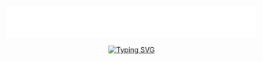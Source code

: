 

<!--
**Pratima4003/Pratima4003** is a ✨ _special_ ✨ repository because its `README.md` (this file) appears on your GitHub profile.

Here are some ideas to get you started:

- 🔭 I’m currently working on ...
- 🌱 I’m currently learning ...
- 👯 I’m looking to collaborate on ...
- 🤔 I’m looking for help with ...
- 💬 Ask me about ...
- 📫 How to reach me: ...
- 😄 Pronouns: ...
- ⚡ Fun fact: ...
-->
<p align="center">
  <a href="https://github.com/Pratima4003"><img src="./Topper.svg"></a>
</p>

<center>
<a href="https://git.io/typing-svg"><img src="https://readme-typing-svg.demolab.com?font=Fira+Code&size=60&duration=4000&pause=900&color=F7CA1F&center=true&vCenter=true&width=1000&lines=Perfect%E2%9C%A8;Radiant%F0%9F%A4%A9;Achiever%F0%9F%8E%AF;Thoughtful%F0%9F%93%9A;Intelligent%F0%9F%91%A9%F0%9F%8F%BB%E2%80%8D%F0%9F%8E%93;Magnanimous%F0%9F%98%8A;Ambitious%F0%9F%98%8E" alt="Typing SVG" /></a>
</center>
